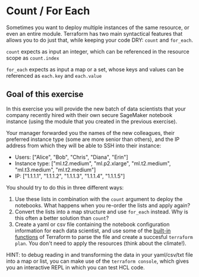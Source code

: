 # Count / For Each

Sometimes you want to deploy multiple instances of the same resource, or even an entire module. Terraform has two main
syntactical features that allows you to do just that, while keeping your code DRY: `count` and `for_each`.

`count` expects as input an integer, which can be referenced in the resource scope as `count.index`

`for_each` expects as input a map or a set, whose keys and values can be referenced as `each.key` and `each.value`


## Goal of this exercise

In this exercise you will provide the new batch of data scientists that your company recently hired with their own secure SageMaker
notebook instance (using the module that you created in the previous exercise).

Your manager forwarded you the names of the new 
colleagues, their preferred instance type (some are more senior than others), and the IP address from which they will be able to SSH into
their instance: 

- Users: ["Alice", "Bob", "Chris", "Diana", "Erin"]
- Instance type: ["ml.t2.medium", "ml.p2.xlarge", "ml.t2.medium", "ml.t3.medium", "ml.t2.medium"]
- IP: ["1.1.1.1", "1.1.1.2", "1.1.1.3", "1.1.1.4", "1.1.1.5"]

You should try to do this in three different ways:

1. Use these lists in combination with the `count` argument to deploy the notebooks. What happens when you re-order the lists and apply again?
2. Convert the lists into a map structure and use `for_each` instead. Why is this often a better solution than `count`?
3. Create a yaml or csv file containing the notebook configuration information for each data scientist, and use 
some of the [built-in functions](https://www.terraform.io/docs/language/functions/index.html) of Terraform to parse the file and create a succesful `terraform plan`. You don't need to apply the resources (think about the climate!).

HINT: to debug reading in and transforming the data in your yaml/csv/txt file into a map or list, you can make use of the `terraform console`, which gives you an interactive REPL in which you can test HCL code. 
